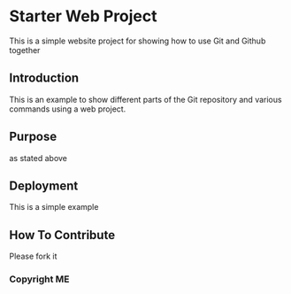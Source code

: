 # Starter Web Project

This is a simple website project for
showing how to use Git and Github together

## Introduction

This is an example to show different parts
of the Git repository and various commands
using a web project.

## Purpose

as stated above

## Deployment

This is a simple example

## How To Contribute
Please fork it

### Copyright ME
